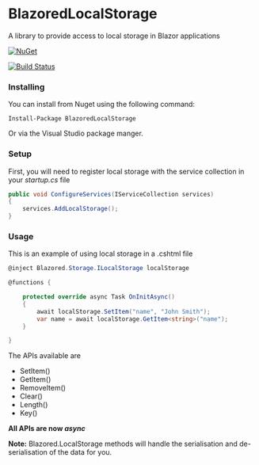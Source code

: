 # BlazoredLocalStorage
A library to provide access to local storage in Blazor applications

[![NuGet](https://img.shields.io/nuget/v/BlazoredLocalStorage.svg?style=flat-square)](https://www.nuget.org/packages/BlazoredLocalStorage/)

[![Build Status](https://dev.azure.com/chrissainty/BlazoredLocalStorage/_apis/build/status/chrissainty.BlazoredLocalStorage?branchName=master)](https://dev.azure.com/chrissainty/BlazoredLocalStorage/_build/latest?definitionId=2?branchName=master)

### Installing

You can install from Nuget using the following command:

`Install-Package BlazoredLocalStorage`

Or via the Visual Studio package manger.

### Setup

First, you will need to register local storage with the service collection in your _startup.cs_ file

```c#
public void ConfigureServices(IServiceCollection services)
{
    services.AddLocalStorage();
}
``` 

### Usage
This is an example of using local storage in a .cshtml file 

```c#
@inject Blazored.Storage.ILocalStorage localStorage

@functions {

    protected override async Task OnInitAsync()
    {
        await localStorage.SetItem("name", "John Smith");
        var name = await localStorage.GetItem<string>("name");
    }

}
```

The APIs available are
 - SetItem()
 - GetItem()
 - RemoveItem()
 - Clear()
 - Length()
 - Key()

 **All APIs are now _async_**

**Note:** Blazored.LocalStorage methods will handle the serialisation and de-serialisation of the data for you.
